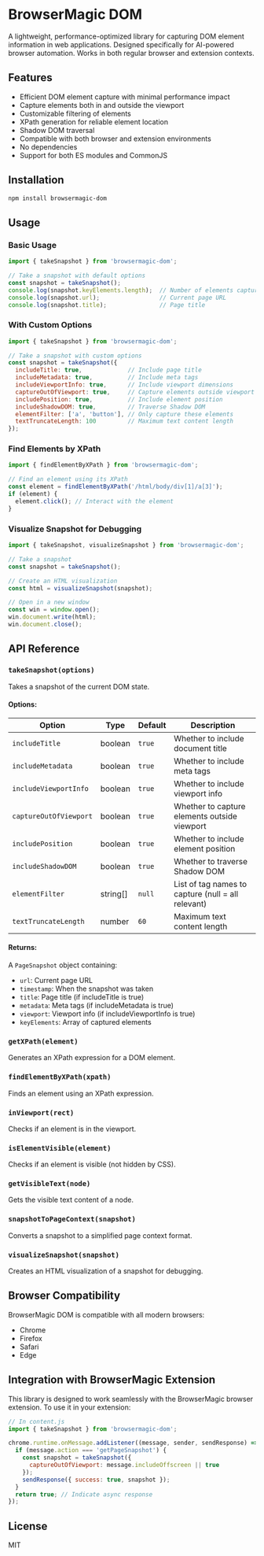 # BrowserMagic DOM

A lightweight, performance-optimized library for capturing DOM element information in web applications. Designed specifically for AI-powered browser automation. Works in both regular browser and extension contexts.

## Features

- Efficient DOM element capture with minimal performance impact
- Capture elements both in and outside the viewport
- Customizable filtering of elements
- XPath generation for reliable element location
- Shadow DOM traversal
- Compatible with both browser and extension environments
- No dependencies
- Support for both ES modules and CommonJS

## Installation

```bash
npm install browsermagic-dom
```

## Usage

### Basic Usage

```javascript
import { takeSnapshot } from 'browsermagic-dom';

// Take a snapshot with default options
const snapshot = takeSnapshot();
console.log(snapshot.keyElements.length);  // Number of elements captured
console.log(snapshot.url);                 // Current page URL
console.log(snapshot.title);               // Page title
```

### With Custom Options

```javascript
import { takeSnapshot } from 'browsermagic-dom';

// Take a snapshot with custom options
const snapshot = takeSnapshot({
  includeTitle: true,             // Include page title
  includeMetadata: true,          // Include meta tags
  includeViewportInfo: true,      // Include viewport dimensions
  captureOutOfViewport: true,     // Capture elements outside viewport
  includePosition: true,          // Include element position
  includeShadowDOM: true,         // Traverse Shadow DOM
  elementFilter: ['a', 'button'], // Only capture these elements
  textTruncateLength: 100         // Maximum text content length
});
```

### Find Elements by XPath

```javascript
import { findElementByXPath } from 'browsermagic-dom';

// Find an element using its XPath
const element = findElementByXPath('/html/body/div[1]/a[3]');
if (element) {
  element.click(); // Interact with the element
}
```

### Visualize Snapshot for Debugging

```javascript
import { takeSnapshot, visualizeSnapshot } from 'browsermagic-dom';

// Take a snapshot
const snapshot = takeSnapshot();

// Create an HTML visualization
const html = visualizeSnapshot(snapshot);

// Open in a new window
const win = window.open();
win.document.write(html);
win.document.close();
```

## API Reference

### `takeSnapshot(options)`

Takes a snapshot of the current DOM state.

#### Options:

| Option | Type | Default | Description |
|--------|------|---------|-------------|
| `includeTitle` | boolean | `true` | Whether to include document title |
| `includeMetadata` | boolean | `true` | Whether to include meta tags |
| `includeViewportInfo` | boolean | `true` | Whether to include viewport info |
| `captureOutOfViewport` | boolean | `true` | Whether to capture elements outside viewport |
| `includePosition` | boolean | `true` | Whether to include element position |
| `includeShadowDOM` | boolean | `true` | Whether to traverse Shadow DOM |
| `elementFilter` | string[] | `null` | List of tag names to capture (null = all relevant) |
| `textTruncateLength` | number | `60` | Maximum text content length |

#### Returns:

A `PageSnapshot` object containing:
- `url`: Current page URL
- `timestamp`: When the snapshot was taken
- `title`: Page title (if includeTitle is true)
- `metadata`: Meta tags (if includeMetadata is true)
- `viewport`: Viewport info (if includeViewportInfo is true)
- `keyElements`: Array of captured elements

### `getXPath(element)`

Generates an XPath expression for a DOM element.

### `findElementByXPath(xpath)`

Finds an element using an XPath expression.

### `inViewport(rect)`

Checks if an element is in the viewport.

### `isElementVisible(element)`

Checks if an element is visible (not hidden by CSS).

### `getVisibleText(node)`

Gets the visible text content of a node.

### `snapshotToPageContext(snapshot)`

Converts a snapshot to a simplified page context format.

### `visualizeSnapshot(snapshot)`

Creates an HTML visualization of a snapshot for debugging.

## Browser Compatibility

BrowserMagic DOM is compatible with all modern browsers:
- Chrome
- Firefox
- Safari
- Edge

## Integration with BrowserMagic Extension

This library is designed to work seamlessly with the BrowserMagic browser extension. To use it in your extension:

```javascript
// In content.js
import { takeSnapshot } from 'browsermagic-dom';

chrome.runtime.onMessage.addListener((message, sender, sendResponse) => {
  if (message.action === 'getPageSnapshot') {
    const snapshot = takeSnapshot({
      captureOutOfViewport: message.includeOffscreen || true
    });
    sendResponse({ success: true, snapshot });
  }
  return true; // Indicate async response
});
```

## License

MIT